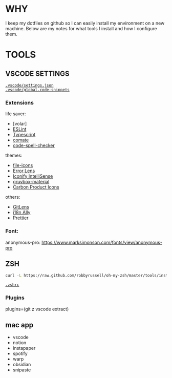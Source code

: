 # WHY
I keep my dotfiles on github so I can easily install my environment on a new machine. Below are my notes for what tools I install and how I configure them.

# TOOLS
## VSCODE SETTINGS
[`.vscode/settings.json`](./.vscode/settings.json)<br>
[`.vscode/global.code-snippets`](./.vscode/global.code-snippets)

### Extensions

life saver:
- [volar]
- [ESLint]()
- [Typescript]()
- [comate]()
- [code-spell-checker]()

themes:
- [file-icons]()
- [Error Lens]()
- [Iconify IntelliSense]()
- [gruvbox-material]()
- [Carbon Product Icons]()

others: 
- [GitLens]()
- [i18n Ally]()
- [Prettier]()

### Font:
anonymous-pro: https://www.marksimonson.com/fonts/view/anonymous-pro

## ZSH
```sh
curl -L https://raw.github.com/robbyrussell/oh-my-zsh/master/tools/install.sh | sh
```

[`.zshrc`](./oh-my-zsh/.zshrc)<br>

### Plugins
plugins=(git z vscode extract)


## mac app
- vscode
- notion
- instapaper
- spotify
- warp
- obsidian
- snipaste

